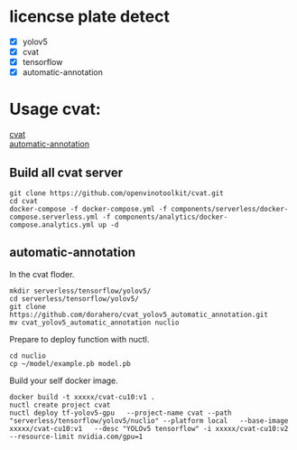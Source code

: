 # licencse plate detect
- [x] yolov5
- [x] cvat
- [x] tensorflow
- [x] automatic-annotation

# Usage cvat:
[cvat](https://github.com/openvinotoolkit/cvat)  
[automatic-annotation](https://github.com/openvinotoolkit/cvat/blob/develop/cvat/apps/documentation/installation_automatic_annotation.md)
## Build all cvat server
```shell
git clone https://github.com/openvinotoolkit/cvat.git
cd cvat
docker-compose -f docker-compose.yml -f components/serverless/docker-compose.serverless.yml -f components/analytics/docker-compose.analytics.yml up -d
```
## automatic-annotation
In the cvat floder.
```shell
mkdir serverless/tensorflow/yolov5/  
cd serverless/tensorflow/yolov5/  
git clone https://github.com/dorahero/cvat_yolov5_automatic_annotation.git
mv cvat_yolov5_automatic_annotation nuclio
```
Prepare to deploy function with nuctl.
```shell
cd nuclio
cp ~/model/example.pb model.pb
```
Build your self docker image.
```shell
docker build -t xxxxx/cvat-cu10:v1 .
nuctl create project cvat
nuctl deploy tf-yolov5-gpu   --project-name cvat --path "serverless/tensorflow/yolov5/nuclio" --platform local   --base-image  xxxxx/cvat-cu10:v1   --desc "YOLOv5 tensorflow" -i xxxxx/cvat-cu10:v2 --resource-limit nvidia.com/gpu=1
```
